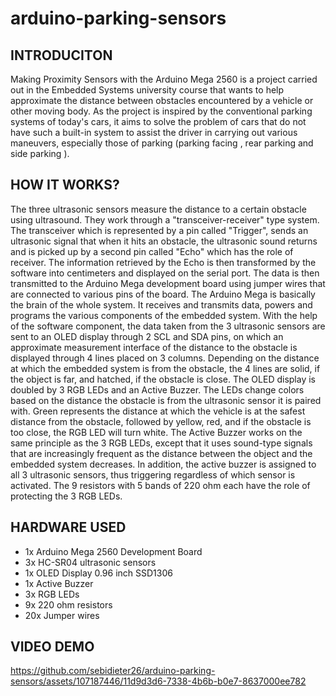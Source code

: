 # arduino-parking-sensors

## **INTRODUCITON**

Making Proximity Sensors with the Arduino Mega 2560 is a project carried out in the Embedded Systems university course that wants to help approximate the distance between obstacles encountered by a vehicle or other moving body.
As the project is inspired by the conventional parking systems of today's cars, it aims to solve the problem of cars that do not have such a built-in system to assist the driver in carrying out various maneuvers, especially those of parking (parking facing , rear parking and side parking ).

## **HOW IT WORKS?**

The three ultrasonic sensors measure the distance to a certain obstacle using ultrasound. They work through a "transceiver-receiver" type system. The transceiver which is represented by a pin called "Trigger", sends an ultrasonic signal that when it hits an obstacle, the ultrasonic sound returns and is picked up by a second pin called "Echo" which has the role of receiver. The information retrieved by the Echo is then transformed by the software into centimeters and displayed on the serial port.
The data is then transmitted to the Arduino Mega development board using jumper wires that are connected to various pins of the board. The Arduino Mega is basically the brain of the whole system. It receives and transmits data, powers and programs the various components of the embedded system.
With the help of the software component, the data taken from the 3 ultrasonic sensors are sent to an OLED display through 2 SCL and SDA pins, on which an approximate measurement interface of the distance to the obstacle is displayed through 4 lines placed on 3 columns. Depending on the distance at which the embedded system is from the obstacle, the 4 lines are solid, if the object is far, and hatched, if the obstacle is close.
The OLED display is doubled by 3 RGB LEDs and an Active Buzzer. The LEDs change colors based on the distance the obstacle is from the ultrasonic sensor it is paired with. Green represents the distance at which the vehicle is at the safest distance from the obstacle, followed by yellow, red, and if the obstacle is too close, the RGB LED will turn white.
The Active Buzzer works on the same principle as the 3 RGB LEDs, except that it uses sound-type signals that are increasingly frequent as the distance between the object and the embedded system decreases. In addition, the active buzzer is assigned to all 3 ultrasonic sensors, thus triggering regardless of which sensor is activated.
The 9 resistors with 5 bands of 220 ohm each have the role of protecting the 3 RGB LEDs.

## **HARDWARE USED**

- 1x Arduino Mega 2560 Development Board
- 3x HC-SR04 ultrasonic sensors
- 1x OLED Display 0.96 inch SSD1306
- 1x Active Buzzer
- 3x RGB LEDs
- 9x 220 ohm resistors
- 20x Jumper wires

## **VIDEO DEMO**

https://github.com/sebidieter26/arduino-parking-sensors/assets/107187446/11d9d3d6-7338-4b6b-b0e7-8637000ee782

